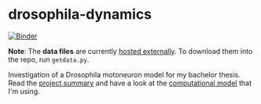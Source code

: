 # drosophila-dynamics

[![Binder](http://mybinder.org/badge.svg)](http://mybinder.org/repo/jrieke/drosophila-dynamics)

**Note**: The **data files** are currently [hosted externally](https://drive.google.com/folderview?id=0B2xSDxvcBl6KLWVTd0lLZ2E5Rmc&usp=sharing). To download them into the repo, run ```getdata.py```.

Investigation of a Drosophila motoneuron model for my bachelor thesis. Read the [project summary](https://docs.google.com/document/d/1zoD2yvlbuf-sQzyba8x2Pc5KclozJVjL9D2XXr4KO1E/edit?usp=sharing) and have a look at the [computational model](https://github.com/cengique/drosophila-aCC-L3-motoneuron-model) that I'm using. 